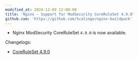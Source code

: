 ```yaml
---
modified_at: 2024-12-09 12:00:00
title: 'Nginx - Support for ModSecurity CoreRuleSet 4.9.0'
github.com: 'https://github.com/Scalingo/nginx-buildpack'
---
```


- Nginx ModSecurity CoreRuleSet `4.9.0` is now available.

Changelogs:
- [CoreRuleSet 4.9.0](https://github.com/coreruleset/coreruleset/releases/tag/v4.9.0)
